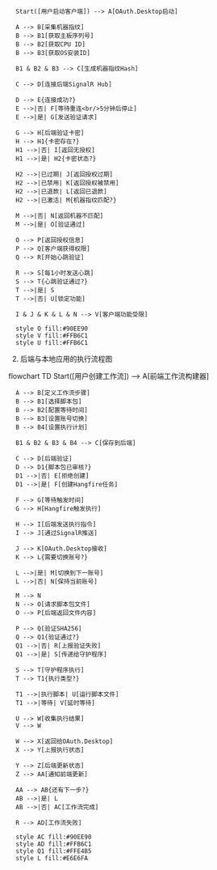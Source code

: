       Start([用户启动客户端]) --> A[OAuth.Desktop启动]

      A --> B[采集机器指纹]
      B --> B1[获取主板序列号]
      B --> B2[获取CPU ID]
      B --> B3[获取OS安装ID]

      B1 & B2 & B3 --> C[生成机器指纹Hash]

      C --> D[连接后端SignalR Hub]

      D --> E{连接成功?}
      E -->|否| F[等待重连<br/>5分钟后停止]
      E -->|是| G[发送验证请求]

      G --> H[后端验证卡密]
      H --> H1{卡密存在?}
      H1 -->|否| I[返回无授权]
      H1 -->|是| H2{卡密状态?}

      H2 -->|已过期| J[返回授权过期]
      H2 -->|已禁用| K[返回授权被禁用]
      H2 -->|已退款| L[返回已退款]
      H2 -->|已激活| M{机器指纹匹配?}

      M -->|否| N[返回机器不匹配]
      M -->|是| O[验证通过]

      O --> P[返回授权信息]
      P --> Q[客户端获得权限]
      Q --> R[开始心跳验证]

      R --> S[每1小时发送心跳]
      S --> T{心跳验证通过?}
      T -->|是| S
      T -->|否| U[锁定功能]

      I & J & K & L & N --> V[客户端功能受限]

      style O fill:#90EE90
      style V fill:#FFB6C1
      style U fill:#FFB6C1

  2. 后端与本地应用的执行流程图

  flowchart TD
      Start([用户创建工作流]) --> A[前端工作流构建器]

      A --> B[定义工作流步骤]
      B --> B1[选择脚本包]
      B --> B2[配置等待时间]
      B --> B3[设置账号切换]
      B --> B4[设置执行计划]

      B1 & B2 & B3 & B4 --> C[保存到后端]

      C --> D[后端验证]
      D --> D1{脚本包已审核?}
      D1 -->|否| E[拒绝创建]
      D1 -->|是| F[创建Hangfire任务]

      F --> G[等待触发时间]
      G --> H[Hangfire触发执行]

      H --> I[后端发送执行指令]
      I --> J[通过SignalR推送]

      J --> K[OAuth.Desktop接收]
      K --> L{需要切换账号?}

      L -->|是| M[切换到下一账号]
      L -->|否| N[保持当前账号]

      M --> N
      N --> O[请求脚本包文件]
      O --> P[后端返回文件内容]

      P --> Q[验证SHA256]
      Q --> Q1{验证通过?}
      Q1 -->|否| R[上报验证失败]
      Q1 -->|是| S[传递给守护程序]

      S --> T[守护程序执行]
      T --> T1{执行类型?}

      T1 -->|执行脚本| U[运行脚本文件]
      T1 -->|等待| V[延时等待]

      U --> W[收集执行结果]
      V --> W

      W --> X[返回给OAuth.Desktop]
      X --> Y[上报执行状态]

      Y --> Z[后端更新状态]
      Z --> AA[通知前端更新]

      AA --> AB{还有下一步?}
      AB -->|是| L
      AB -->|否| AC[工作流完成]

      R --> AD[工作流失败]

      style AC fill:#90EE90
      style AD fill:#FFB6C1
      style Q1 fill:#FFE4B5
      style L fill:#E6E6FA
